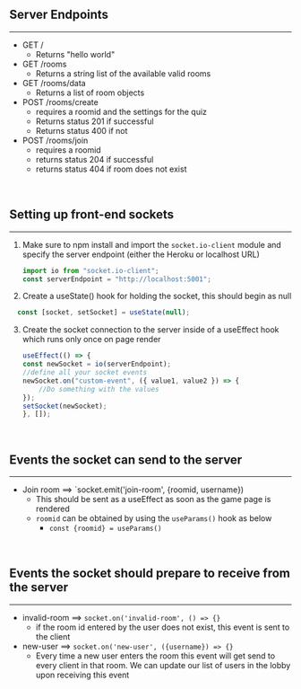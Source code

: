## Server Endpoints
___
* GET /
	* Returns "hello world"
* GET /rooms
	* Returns a string list of the available valid rooms
* GET /rooms/data
	* Returns a list of room objects
* POST /rooms/create
	* requires a roomid and the settings for the quiz
	* Returns status 201 if successful
	* Returns status 400 if not
* POST /rooms/join
	* requires a roomid
	* returns status 204 if successful
	* returns status 404 if room does not exist
<br>

## Setting up front-end sockets
___

1. Make sure to npm install and import the `socket.io-client` module and specify the server endpoint (either the Heroku or localhost URL)
	```js
	import io from "socket.io-client";
	const serverEndpoint = "http://localhost:5001";
	```
2. Create a useState() hook for holding the socket, this should begin as null

```javascript
  const [socket, setSocket] = useState(null);
```

3. Create the socket connection to the server inside of a useEffect hook which runs only once on page render
	```javascript
	useEffect(() => {
    const newSocket = io(serverEndpoint);
    //define all your socket events
    newSocket.on("custom-event", ({ value1, value2 }) => {
        //Do something with the values
    });
    setSocket(newSocket);
    }, []);
	```

    
<br>

## Events the socket can send to the server
___ 
* Join room ==> `socket.emit('join-room', {roomid, username})
	* This should be sent as a useEffect as soon as the game page is rendered
	* `roomid` can be obtained by using the `useParams()` hook as below
		* `const {roomid} = useParams()`


<br>

## Events the socket should prepare to receive from the server
___
* invalid-room ==> `socket.on('invalid-room', () => {}`
	- if the room id entered by the user does not exist, this event is sent to the client
* new-user ==> `socket.on('new-user', ({username}) => {}`
	* Every time a new user enters the room this event will get send to every client in that room. We can update our list of users in the lobby upon receiving this event

